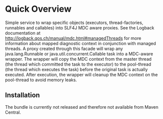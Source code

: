 # Quick Overview
Simple service to wrap specific objects (executors, thread-factories, runnables and callables) into SLF4J MDC aware proxies. See the Logback documentation at http://logback.qos.ch/manual/mdc.html#managedThreads for more information about mapped diagnostic context in conjunction with managed threads. A proxy created through this facade will wrap any java.lang.Runnable or java.util.concurrent.Callable task into a MDC-aware wrapper. The wrapper will copy the MDC context from the master thread (the thread which committed the task to the executor) to the pool-thread (the thread which executes the task) before the original task is actually executed. After execution, the wrapper will cleanup the MDC context on the pool-thread to avoid memory leaks.

## Installation
The bundle is currently not released and therefore not available from Maven Central.
